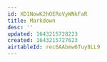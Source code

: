 ```yaml
---
id: XD1NowK2hOERoVyWNkFaR
title: Markdown
desc: ''
updated: 1643215728223
created: 1643215727623
airtableId: rec6AAbmw6Tuy8LL9
---
```


